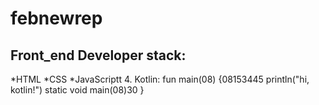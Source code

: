 # febnewrep
## Front_end Developer stack:
*HTML
﻿﻿*CSS
﻿﻿*JavaScriptt
4. Kotlin:
fun main(08) {08153445
    println("hi, kotlin!")
    static void main(08)30
}
